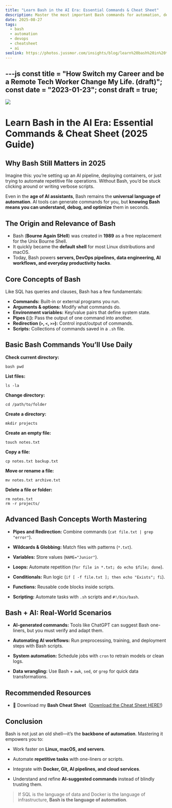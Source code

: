 ```yaml
---
title: "Learn Bash in the AI Era: Essential Commands & Cheat Sheet"
description: Master the most important Bash commands for automation, development, and AI workflows. Learn the basics, explore advanced shell scripting, and download our Bash Cheat Sheet to boost your productivity.
date: 2025-08-27
tags:
  - bash
  - automation
  - devops
  - cheatsheet
  - ai
seolink: https://photos.jussmor.com/insights/blog/learn%20bash%20in%20the%20AI%20Era/image.webp
---
```


---js
const title = "How Switch my Career and be a Remote Tech Worker Change My Life. (draft)";
const date = "2023-01-23";
const draft = true;
---

![](https://photos.jussmor.com/insights/blog/learn%20bash%20in%20the%20AI%20Era/image.webp)
# Learn Bash in the AI Era: Essential Commands & Cheat Sheet (2025 Guide)  
 
## Why Bash Still Matters in 2025  
Imagine this: you’re setting up an AI pipeline, deploying containers, or just trying to automate repetitive file operations. Without Bash, you’d be stuck clicking around or writing verbose scripts.  

Even in the **age of AI assistants**, Bash remains the **universal language of automation**. AI tools can generate commands for you, but **knowing Bash means you can understand, debug, and optimize** them in seconds.  

##  The Origin and Relevance of Bash  
- Bash (**Bourne Again SHell**) was created in **1989** as a free replacement for the Unix Bourne Shell. 
- It quickly became the **default shell** for most Linux distributions and macOS.  
- Today, Bash powers **servers, DevOps pipelines, data engineering, AI workflows, and everyday productivity hacks**.  


##  Core Concepts of Bash  
Like SQL has queries and clauses, Bash has a few fundamentals:  

- **Commands:** Built-in or external programs you run.  
- **Arguments & options:** Modify what commands do.  
- **Environment variables:** Key/value pairs that define system state.  
- **Pipes (`|`):** Pass the output of one command into another.  
- **Redirection (`>`, `<`, `>>`):** Control input/output of commands.  
- **Scripts:** Collections of commands saved in a `.sh` file.  


## Basic Bash Commands You’ll Use Daily  

**Check current directory:**  

```
bash pwd 
```

**List files:**

```
ls -la
```

**Change directory:**

```
cd /path/to/folder
```

**Create a directory:**

```
mkdir projects
```

**Create an empty file:**

```
touch notes.txt
```

**Copy a file:**

```
cp notes.txt backup.txt
```

**Move or rename a file:**

```
mv notes.txt archive.txt
```

**Delete a file or folder:**

```
rm notes.txt
rm -r projects/
```

##  Advanced Bash Concepts Worth Mastering

- **Pipes and Redirection:** Combine commands (`cat file.txt | grep "error"`).
    
- **Wildcards & Globbing:** Match files with patterns (`*.txt`).
    
- **Variables:** Store values (`NAME="Junior"`).
    
- **Loops:** Automate repetition (`for file in *.txt; do echo $file; done`).
    
- **Conditionals:** Run logic (`if [ -f file.txt ]; then echo "Exists"; fi`).
    
- **Functions:** Reusable code blocks inside scripts.
    
- **Scripting:** Automate tasks with `.sh` scripts and `#!/bin/bash`.
    


## Bash + AI: Real-World Scenarios

- **AI-generated commands:** Tools like ChatGPT can suggest Bash one-liners, but you must verify and adapt them.
    
- **Automating AI workflows:** Run preprocessing, training, and deployment steps with Bash scripts.
    
- **System automation:** Schedule jobs with `cron` to retrain models or clean logs.
    
- **Data wrangling:** Use Bash + `awk`, `sed`, or `grep` for quick data transformations.
    

## Recommended Resources

- 📄 Download my **Bash Cheat Sheet** 
([Download the Cheat Sheet HERE!](https://photos.jussmor.com/insights/blog/Cheat%20sheet/BASH%201.pdf))
##  Conclusion

Bash is not just an old shell—it’s the **backbone of automation**. Mastering it empowers you to:

- Work faster on **Linux, macOS, and servers**.
    
- Automate **repetitive tasks** with one-liners or scripts.
    
- Integrate with **Docker, Git, AI pipelines, and cloud services**.
    
- Understand and refine **AI-suggested commands** instead of blindly trusting them.
    

> If SQL is the language of data and Docker is the language of infrastructure, **Bash is the language of automation**.
